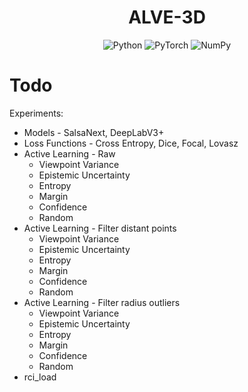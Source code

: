 <h1 align="center">ALVE-3D</h1>

<p align="center">
<img src="https://img.shields.io/badge/Python-14354C?style=for-the-badge&logo=python&logoColor=white" alt="Python"/>
<img src="https://img.shields.io/badge/PyTorch-%23EE4C2C.svg?style=for-the-badge&logo=PyTorch&logoColor=white" alt="PyTorch"/>
<img src="https://img.shields.io/badge/numpy-%23013243.svg?style=for-the-badge&logo=numpy&logoColor=white" alt="NumPy"/>
</p>

# Todo

Experiments:

- Models - SalsaNext, DeepLabV3+
- Loss Functions - Cross Entropy, Dice, Focal, Lovasz
- Active Learning - Raw
    - Viewpoint Variance
    - Epistemic Uncertainty
    - Entropy
    - Margin
    - Confidence
    - Random
- Active Learning - Filter distant points
    - Viewpoint Variance
    - Epistemic Uncertainty
    - Entropy
    - Margin
    - Confidence
    - Random
- Active Learning - Filter radius outliers
    - Viewpoint Variance
    - Epistemic Uncertainty
    - Entropy
    - Margin
    - Confidence
    - Random
- rci_load
  



